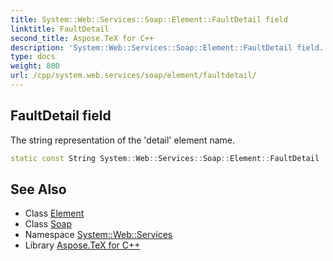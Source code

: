 ```yaml
---
title: System::Web::Services::Soap::Element::FaultDetail field
linktitle: FaultDetail
second_title: Aspose.TeX for C++
description: 'System::Web::Services::Soap::Element::FaultDetail field. The string representation of the ''detail'' element name in C++.'
type: docs
weight: 800
url: /cpp/system.web.services/soap/element/faultdetail/
---
```

## FaultDetail field


The string representation of the 'detail' element name.

```cpp
static const String System::Web::Services::Soap::Element::FaultDetail
```

## See Also

* Class [Element](../)
* Class [Soap](../../)
* Namespace [System::Web::Services](../../../)
* Library [Aspose.TeX for C++](../../../../)
